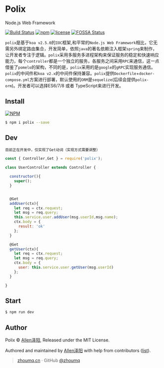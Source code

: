 # Polix

Node.js Web Framework

[![Build Status](https://travis-ci.org/zhoumingque/polix.svg?branch=master)](https://travis-ci.org/zhoumingque/polix)
[![npm](https://img.shields.io/npm/v/npm.svg)](https://www.npmjs.com/package/polix)
[![license](https://img.shields.io/github/license/mashape/apistatus.svg)](https://www.npmjs.com/package/polix)
[![FOSSA Status](https://app.fossa.io/api/projects/git%2Bgithub.com%2Fzhoumingque%2Fpolix.svg?type=shield)](https://app.fossa.io/projects/git%2Bgithub.com%2Fzhoumingque%2Fpolix?ref=badge_shield)

`polix`是基于`koa v2.5.0`的`IOC`框架,和平常的`Node.js Web Framework`相比，它无需另外绑定路由集合，开发简单，依照`java`的著名依赖注入框架`spring`来制作，让开发者专注于逻辑。`polix`采用多服务多进程架构来保证服务的稳定和快速响应能力，每个`controller`都是一个独立的服务，各服务之间采用`RPC`来通信，这一点借鉴了`pomelo`的架构，不同的是，`polix`采用的是`google`的`gRPC`实现服务通信。`polix`的中间件和`koa v2.x`的中间件保持兼容。`polix`提供`Dockerfile`+`docker-compose.yml`方案进行部署，默认使用的`ORM`是`sequelize`(后续会提供`polix-orm`)。开发者可以选择ES6/7/8 或者 TypeScript来进行开发。

## Install

[![NPM](https://nodei.co/npm/polix.png?compact=true)](https://nodei.co/npm/polix/)

```bash
$ npm i polix --save
```

## Dev
`目前正在开发中，仅实现了Get动词（实现方式需要调整）`
```javascript
const { Controller,Get } = require('polix');

class UserController extends Controller {

  constructor(){
    super();
  }


  @Get
  addUser(ctx){
    let req = ctx.request;
    let msg = req.query;
    this.service.user.addUser(msg.userId,msg.name);
    ctx.body = {
      result: 'ok'
    };
  }

  @Get
  getUser(ctx){
    let req = ctx.request;
    let msg = req.query;
    ctx.body = {
      user: this.service.user.getUser(msg.userId)
    };
  }

}
```

## Start

```bash
$ npm run dev
```

## Author
Polix © [Allen泽阳](https://github.com/zhoumingque), Released under the MIT License.  

Authored and maintained by [Allen泽阳](https://github.com/zhoumingque) with help from contributors ([list](https://github.com/zhoumingque/polix/graphs/contributors)).
> [zhoumq.cn](http://git.zhoumq.cn) · GitHub [@zhoumq](https://github.com/zhoumingque)
